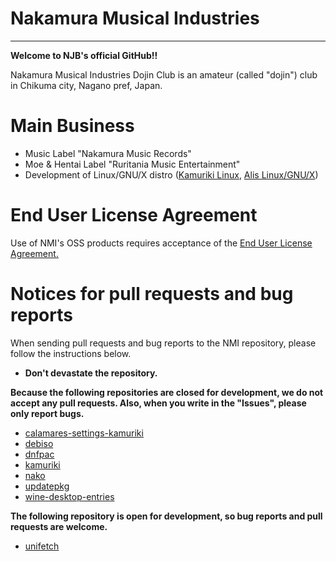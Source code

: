 # Nakamura Musical Industries
---
**Welcome to NJB's official GitHub!!**

Nakamura Musical Industries Dojin Club is an amateur (called "dojin") club in Chikuma city, Nagano pref, Japan.

# Main Business
* Music Label "Nakamura Music Records"
* Moe & Hentai Label "Ruritania Music Entertainment"
* Development of Linux/GNU/X distro ([Kamuriki Linux](https://github.com/nmimusic/kamuriki), [Alis Linux/GNU/X](https://github.com/alislinux))

# End User License Agreement
Use of NMI's OSS products requires acceptance of the [End User License Agreement.](https://github.com/nmimusic/eula)

# Notices for pull requests and bug reports

When sending pull requests and bug reports to the NMI repository, please follow the instructions below.

* **Don't devastate the repository.**

**Because the following repositories are closed for development, we do not accept any pull requests. Also, when you write in the "Issues", please only report bugs.**
* [calamares-settings-kamuriki](https://github.com/nmimusic/calamares-settings-kamuriki)
* [debiso](https://github.com/nmimusic/debiso)
* [dnfpac](https://github.com/nmimusic/dnfpac)
* [kamuriki](https://github.com/nmimusic/kamuriki)
* [nako](https://github.com/nmimusic/nako)
* [updatepkg](https://github.com/nmimusic/updatepkg)
* [wine-desktop-entries](https://github.com/nmimusic/wine-desktop-entries)

**The following repository is open for development, so bug reports and pull requests are welcome.**
* [unifetch](https://github.com/nmimusic/unifetch)
